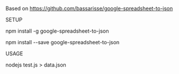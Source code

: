 Based on https://github.com/bassarisse/google-spreadsheet-to-json


SETUP

npm install -g google-spreadsheet-to-json

npm install --save google-spreadsheet-to-json

USAGE

nodejs test.js > data.json


